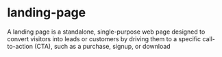 # landing-page
A landing page is a standalone, single-purpose web page designed to convert visitors into leads or customers by driving them to a specific call-to-action (CTA), such as a purchase, signup, or download
